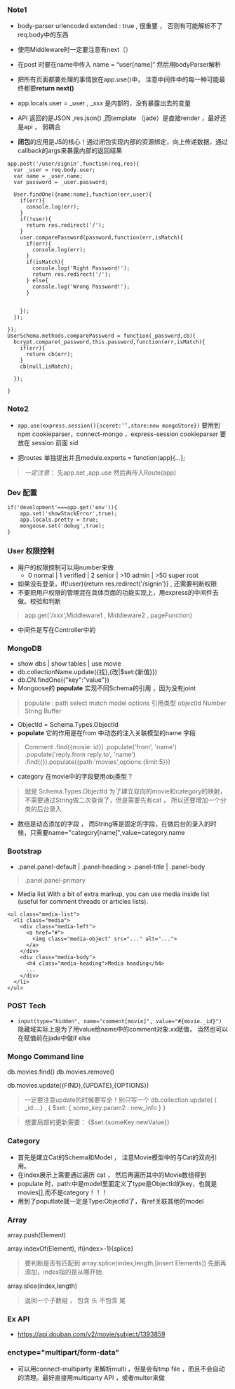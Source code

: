 ### Note1 
* body-parser urlencoded  extended : true , 很重要 ， 否则有可能解析不了 req.body中的东西
* 使用Middleware时一定要注意有next（）
* 在post 时要在name中传入 name = “user[name]” 然后用bodyParser解析
* 把所有页面都要处理的事情放在app.use()中， 注意中间件中的每一种可能最终都要**return next()**
* app.locals.user = _user   , _xxx 是内部的，没有暴露出去的变量

* API 返回的是JSON ,res.json()  ,而template （jade）是直接render ，最好还是api ， 弱耦合
* **闭包**的应用是JS的核心！通过闭包实现内部的资源绑定，向上传递数据，通过callback的args来暴露内部的返回结果

```
app.post('/user/signin',function(req,res){
  var _user = req.body.user;
  var name = _user.name;
  var password = _user.password;

  User.findOne({name:name},function(err,user){
    if(err){
      console.log(err);
    }
    if(!user){
      return res.redirect('/');
    } 
    user.comparePassword(password,function(err,isMatch){
      if(err){
        console.log(err);
      }
      if(isMatch){
        console.log('Right Password!');
        return res.redirect('/');
      } else{
        console.log('Wrong Password!');
      }


    });
  });

});
UserSchema.methods.comparePassword = function(_password,cb){
  bcrypt.compare(_password,this.password,function(err,isMatch){
    if(err){
      return cb(err);
    }
    cb(null,isMatch);

  });

}
```
### Note2
* `app.use(express.session(){sceret:’’,store:new mongoStore})`
要用到npm cookieparser，connect-mongo ，express-session
cookieparser 要放在 session 前面 sid

* 把routes 单独提出并且module.exports = function(app){...};
> *一定注意*： 先app.set ,app.use 然后再传入Route(app)

### Dev 配置
```
if('development'===app.get('env')){
	app.set('showStackError',true);
	app.locals.pretty = true;
	mongoose.set('debug',true);
}
```
### User 权限控制
* 用户的权限控制可以用number来做
	* 0 normal | 1 verified | 2 senior | >10 admin | >50 super root
* 如果没有登录，if(!user){return res.redirect('/signin')} , 还需要判断权限
* 不要把用户权限的管理混在具体页面的功能实现上，用express的中间件去做。校验和判断
> app.get('/xxx',Middleware1 , Middleware2 , pageFunction)
* 中间件是写在Controller中的

### MongoDB
* show dbs | show tables | use movie
* db.collectionName.update({找},{改|$set:{新值}})
* db.CN.findOne({"key":"value"})
* Mongoose的 **populate** 实现不同Schema的引用 ，因为没有joint
> populate : path select match model options
> 引用类型 objectId Number String Buffer 
* ObjectId = Schema.Types.ObjectId
* **populate** 它的作用是在from 中动态的注入关联模型的name 字段
> Comment
      .find({movie: id})
      .populate('from', 'name')
      .populate('reply.from reply.to', 'name')
.find({}).populate({path:'movies',options:{limit:5}})     
* category 在movie中的字段要用obj类型？
> 就是 Schema.Types.ObjectId
> 为了建立双向的movie和category的映射，不需要通过String做二次查询了，但是需要先有cat ， 所以还要增加一个分类的后台录入

* 数组是动态添加的字段 ， 而String等是固定的字段，在做后台的录入的时候，只需要name="category[name]",value=category.name



### Bootstrap
* .panel.panel-default | .panel-heading > .panel-title | .panel-body
> .panel.panel-primary
* Media list
With a bit of extra markup, you can use media inside list (useful for comment threads or articles lists).

```
<ul class="media-list">
  <li class="media">
    <div class="media-left">
      <a href="#">
        <img class="media-object" src="..." alt="...">
      </a>
    </div>
    <div class="media-body">
      <h4 class="media-heading">Media heading</h4>
      ...
    </div>
  </li>
</ul>
```
### POST Tech
* `input(type="hidden", name="comment[movie]", value="#{movie._id}")` 隐藏域实际上是为了用value给name中的comment对象.xx赋值， 当然也可以在赋值前在jade中做if else

### Mongo Command line
db.movies.find()
db.movies.remove()

db.movies.update({FIND},{UPDATE},{OPTIONS})
> 一定要注意update的时候要写全！别只写一个
db.collection.update(  { _id:...} , { $set: { some_key.param2 : new_info  } } 

> 想要局部的更新需要： {$set:{someKey:newValue}}


### Category
* 首先是建立Cat的Schema和Model ， 注意Movie模型中的与Cat的双向引用。
* 在index展示上需要通过遍历 cat ， 然后再遍历其中的Movie数组得到
* populate 时，path:中是model里面定义了type是ObjectId的key，也就是movies[],而不是category！！！
* 用到了poputlate就一定是Type:ObjectId了，有ref关联其他的model

### Array 
array.push(Element)

array.indexOf(Element), if(index>-1){splice}
> 要判断是否有匹配到
array.splice(index,length,[insert Elements])
> 先删再添加，index指的是从哪开始

array.slice(index,length)
> 返回一个子数组 ， 包含 头 不包含 尾

### Ex API
* https://api.douban.com/v2/movie/subject/1393859

### enctype="multipart/form-data"
* 可以用connect-multiparty 来解析multi ，但是会有tmp file ，而且不会自动的清理。最好直接用multiparty API ，或者multer来做
















